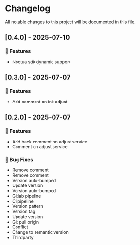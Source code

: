 # Changelog

All notable changes to this project will be documented in this file.

## [0.4.0] - 2025-07-10

### 🚀 Features

- Noctua sdk dynamic support

## [0.3.0] - 2025-07-07

### 🚀 Features

- Add comment on init adjust

## [0.2.0] - 2025-07-07

### 🚀 Features

- Add back comment on adjust service
- Comment on adjust service

### 🐛 Bug Fixes

- Remove comment
- Remove comment
- Version auto-bumped
- Update version
- Version auto-bumped
- Gitlab pipeline
- Ci pipeline
- Version pattern
- Version tag
- Update version
- Git pull origin
- Conflict
- Change to semantic version
- Thirdparty

<!-- generated by git-cliff -->
